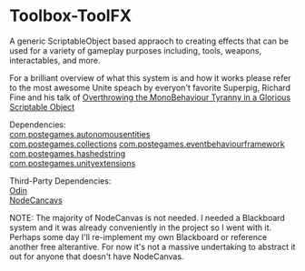# Toolbox-ToolFX
A generic ScriptableObject based appraoch to creating effects that can be used for a variety of gameplay purposes including, tools, weapons, interactables, and more.

For a brilliant overview of what this system is and how it works please refer to the most awesome Unite speach by everyon't favorite Superpig, Richard Fine and his talk of [Overthrowing the MonoBehaviour Tyranny in a Glorious Scriptable Object](https://www.youtube.com/watch?v=6vmRwLYWNRo&t=2717s)

Dependencies:  
[com.postegames.autonomousentities](https://github.com/Slugronaut/Toolbox-AutonomousEntities)  
[com.postegames.collections](https://github.com/Slugronaut/Toolbox-Collections) 
[com.postegames.eventbehaviourframework](https://github.com/Slugronaut/Toolbox-EventBehaviourFramework)  
[com.postegames.hashedstring](https://github.com/Slugronaut/Toolbox-HashedString)  
[com.postegames.unityextensions](https://github.com/Slugronaut/Toolbox-UnityExtensions)  

Third-Party Dependencies:  
[Odin](https://assetstore.unity.com/packages/tools/utilities/odin-inspector-and-serializer-89041)  
[NodeCancavs](https://assetstore.unity.com/packages/tools/visual-scripting/nodecanvas-14914)  

NOTE: The majority of NodeCanvas is not needed. I needed a Blackboard system and it was already conveniently in the project so I went with it. Perhaps some day I'll re-implement my own Blackboard or reference another free alterantive. For now it's not a massive undertaking to abstract it out for anyone that doesn't have NodeCanvas.
